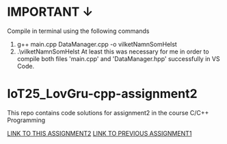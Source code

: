#   IMPORTANT  ↓
Compile in terminal using the following commands
1.  g++ main.cpp DataManager.cpp -o vilketNamnSomHelst
2.  .\vilketNamnSomHelst
At least this was necessary for me in order to compile both files 'main.cpp' and 'DataManager.hpp' successfully in VS Code.

# IoT25_LovGru-cpp-assignment2
This repo contains code solutions for assignment2 in the course C/C++ Programming

[LINK TO THIS ASSIGNMENT2](https://github.com/LGruvberg/IoT25_LovGru-cpp-assignment2)
[LINK TO PREVIOUS ASSIGNMENT1](https://github.com/LGruvberg/IoT25_LovGru-cpp-assignment1.git)
